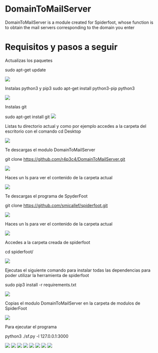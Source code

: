 
# DomainToMailServer
DomainToMailServer is a module created for Spiderfoot, whose function is to obtain the mail servers corresponding to the domain you enter

# Requisitos y pasos a seguir

Actualizas los paquetes

sudo apt-get update

<img src="https://i.postimg.cc/X7ctq845/1.jpg">

Instalas python3 y pip3
sudo apt-get install python3-pip python3

<img src="https://i.postimg.cc/wBPGZ4cC/2.jpg">

Instalas git 

sudo apt-get install git
<img src="https://i.postimg.cc/N0LnNvT8/3.jpg">

Listas tu directorio actual y como por ejemplo accedes a la carpeta del escritorio con el comando cd Desktop

<img src="https://i.postimg.cc/YqwJtVKk/4.jpg">


Te descargas el modulo DomainToMailServer

git clone https://github.com/r4p3c4/DomainToMailServer.git


<img src="https://i.postimg.cc/Xq6D7ZPx/5.jpg">

Haces un ls para ver el contenido de la carpeta actual

<img src="https://i.postimg.cc/XYjmCCYz/6.jpg">


Te descargas el programa de SpyderFoot

git clone https://github.com/smicallef/spiderfoot.git

<img src="https://i.postimg.cc/MTQFS09v/7.jpg">


Haces un ls para ver el contenido de la carpeta actual

<img src="https://i.postimg.cc/P5Scz5Lr/8.jpg">


Accedes a la carpeta creada de spiderfoot

cd spiderfoot/

<img src="https://i.postimg.cc/2jnK9wqt/9.jpg">


Ejecutas el siguiente comando para instalar todas las dependencias para poder utilizar la herramienta de spiderfoot

sudo pip3 install -r requirements.txt

<img src="https://i.postimg.cc/tJdv1qQb/10.jpg">


Copias el modulo DomainToMailServer en la carpeta de modulos de SpiderFoot

<img src="https://i.postimg.cc/c4Z5pnwL/11.jpg">


Para ejecutar el programa 

python3 ./sf.py -l 127.0.0.1:3000

<img src="https://i.postimg.cc/k5kTf679/12.jpg">



<img src="https://i.postimg.cc/3JBbYxFC/13.jpg">




<img src="https://i.postimg.cc/t4vSnvfs/14.jpg">




<img src="https://i.postimg.cc/sxzwCkBN/15.jpg">




<img src="https://i.postimg.cc/Y9YbVrSF/16.jpg">



<img src="https://i.postimg.cc/595sS2Td/17.jpg">




<img src="https://i.postimg.cc/1zgWGchJ/18.jpg">





<img src="https://i.postimg.cc/FzxGrT3s/19.jpg">





